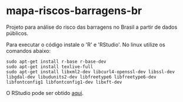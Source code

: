 # mapa-riscos-barragens-br
Projeto para análise do risco das barragens no Brasil a partir de dados públicos.

Para executar o código instale o 'R' e 'RStudio'. No linux utilize os comandos abaixo:

```shell
sudo apt-get install r-base r-base-dev
sudo apt-get install texlive-full
sudo apt-get install libxml2-dev libcurl4-openssl-dev libssl-dev libgdal-dev libudunits2-dev libfreetype6 libfreetype6-dev libfontconfig1 libfontconfig1-dev libxft-dev
```
O RStudio pode ser obtido [aqui](https://www.rstudio.com/products/rstudio/download/).
